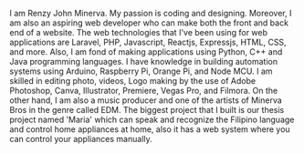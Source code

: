I am Renzy John Minerva.
My passion is coding and designing. Moreover, I am also an aspiring web developer who can make both the front and back end of a website.
The web technologies that I've been using for web applications are Laravel, PHP, Javascript, Reactjs, Expressjs, HTML, CSS, and more. Also, I am fond of making applications using Python, C++ and Java programming languages.
I have knowledge in building automation systems using Arduino, Raspberry Pi, Orange Pi, and Node MCU. I am skilled in editing photo, videos, Logo making by the use of Adobe Photoshop, Canva, Illustrator, Premiere, Vegas Pro, and Filmora.
On the other hand, I am also a music producer and one of the artists of Minerva Bros in the genre called EDM.
The biggest project that I built is our thesis project named 'Maria' which can speak and recognize the Filipino language and control home appliances at home, also it has a web system where you can control your appliances manually.
